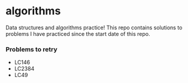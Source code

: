 # algorithms
Data structures and algorithms practice! This repo contains solutions to problems I have practiced since the start date of this repo.

### Problems to retry
- LC146
- LC2384
- LC49

